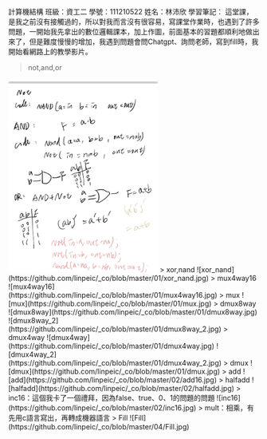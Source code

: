 計算機結構
班級：資工二 學號：111210522 姓名：林沛欣
學習筆記：
這堂課，是我之前沒有接觸過的，所以對我而言沒有很容易，寫課堂作業時，也遇到了許多問題，一開始我先拿出的數位邏輯課本，加上作圖，前面基本的習題都順利地做出來了，但是難度慢慢的增加，我遇到問題會問Chatgpt、詢問老師，寫到fill時，我開始看網路上的教學影片。
> not,and,or
<img src="https://github.com/linpeic/_co/blob/master/01/not_and_or.jpg" width="300" />
> xor,nand
![xor_nand](https://github.com/linpeic/_co/blob/master/01/xor_nand.jpg)
> mux4way16
![mux4way16](https://github.com/linpeic/_co/blob/master/01/mux4way16.jpg)
> mux
![mux](https://github.com/linpeic/_co/blob/master/01/mux.jpg)
> dmux8way
![dmux8way](https://github.com/linpeic/_co/blob/master/01/dmux8way.jpg)
![dmux8way_2](https://github.com/linpeic/_co/blob/master/01/dmux8way_2.jpg)
> dmux4way
![dmux4way](https://github.com/linpeic/_co/blob/master/01/dmux4way.jpg)
![dmux4way_2](https://github.com/linpeic/_co/blob/master/01/dmux4way_2.jpg)
> dmux
![dmux](https://github.com/linpeic/_co/blob/master/01/dmux.jpg)
> add
![add](https://github.com/linpeic/_co/blob/master/02/add16.jpg)
> halfadd
![halfadd](https://github.com/linpeic/_co/blob/master/02/halfadd.jpg)
> inc16：這個我卡了一個禮拜，因為false、true、0、1的問題的問題
![inc16](https://github.com/linpeic/_co/blob/master/02/inc16.jpg)
> mult：相乘，有先用c語言寫出，再轉成機器語言
> Fill
![Fill](https://github.com/linpeic/_co/blob/master/04/Fill.jpg)

![]()

